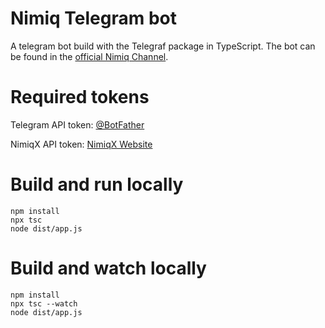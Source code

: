 # Nimiq Telegram bot
A telegram bot build with the Telegraf package in TypeScript. The bot can be found in the [official Nimiq Channel](https://t.me/nimiq).

# Required tokens
Telegram API token: [@BotFather](http://t.me/botfather)

NimiqX API token: [NimiqX Website](https://www.nimiqx.com/)

# Build and run locally
```
npm install
npx tsc
node dist/app.js
```

# Build and watch locally
```
npm install
npx tsc --watch
node dist/app.js
```